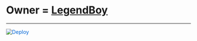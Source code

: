 # Owner = [LegendBoy](https://t.me/The_LegendBoy)

-----
<a href="https://dashboard.heroku.com/new?button-url=https%3A%2F%2Fgithub.com%2FLOPEN67KING%2ApiScrapper&template=https%3A%2F%2Fgithub.com%2FLOPEN67KING%2FApiScrapper" rel="nofollow" style="background-color: initial; box-sizing: border-box; color: #0366d6; text-decoration-line: none;"><img alt="Deploy" data-canonical-src="https://www.herokucdn.com/deploy/button.svg" src="https://camo.githubusercontent.com/83b0e95b38892b49184e07ad572c94c8038323fb/68747470733a2f2f7777772e6865726f6b7563646e2e636f6d2f6465706c6f792f627574746f6e2e737667" style="border-style: none; box-sizing: initial; max-width: 100%;" /></a></div>
</a>
